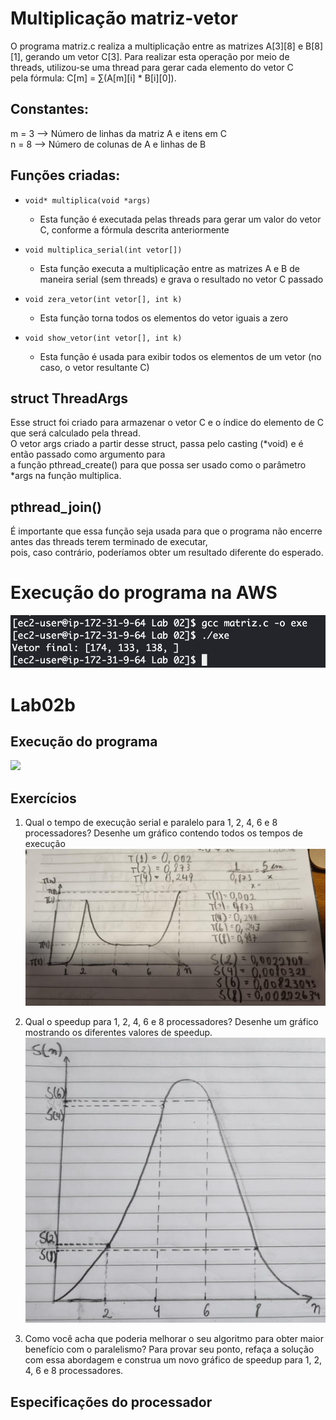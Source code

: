 # Multiplicação matriz-vetor
O programa matriz.c realiza a multiplicação entre as matrizes A[3][8] e B[8][1], gerando um vetor C[3].
Para realizar esta operação por meio de threads, utilizou-se uma thread para gerar cada elemento do vetor C  
pela fórmula: C[m] = ∑(A[m][i] * B[i][0]).

## Constantes:
m = 3 --> Número de linhas da matriz A e itens em C  
n = 8 --> Número de colunas de A e linhas de B

## Funções criadas:  
* `void* multiplica(void *args)`
  * Esta função é executada pelas threads para gerar um valor do vetor C, conforme a fórmula descrita anteriormente
    
* `void multiplica_serial(int vetor[])`
  * Esta função executa a multiplicação entre as matrizes A e B de maneira serial (sem threads) e grava o resultado no vetor C passado
  
* `void zera_vetor(int vetor[], int k)`
  * Esta função torna todos os elementos do vetor iguais a zero
  
* `void show_vetor(int vetor[], int k)`
  * Esta função é usada para exibir todos os elementos de um vetor (no caso, o vetor resultante C)

## struct ThreadArgs
Esse struct foi criado para armazenar o vetor C e o índice do elemento de C que será calculado pela thread.  
O vetor args criado a partir desse struct, passa pelo casting (*void) e é então passado como argumento para  
a função pthread_create() para que possa ser usado como o parâmetro *args na função multiplica.

## pthread_join()
É importante que essa função seja usada para que o programa não encerre antes das threads terem terminado de executar,  
pois, caso contrário, poderíamos obter um resultado diferente do esperado.

# Execução do programa na AWS
![](https://github.com/david-pessoa/ComputacaoParalela/blob/David/Lab%2002/FotoVetorC.png)

# Lab02b
## Execução do programa
![](https://github.com/david-pessoa/ComputacaoParalela/blob/David/Lab%2002/Captura%20de%20Tela%202024-03-18%20a%CC%80s%2020.30.36.png)  
## Exercícios
1. Qual o tempo de execução serial e paralelo para 1, 2, 4, 6 e 8 processadores? Desenhe um gráfico contendo todos os tempos de execução
 ![](https://github.com/david-pessoa/ComputacaoParalela/blob/David/Lab%2002/Gra%CC%81fico%20dos%20tempos.jpeg) <!--Foto gráfico dos tempos-->

2. Qual o speedup para 1, 2, 4, 6 e 8 processadores? Desenhe um gráfico mostrando os diferentes valores de speedup.
 ![](https://github.com/david-pessoa/ComputacaoParalela/blob/David/Lab%2002/Gra%CC%81fico%20dos%20speed%20ups.jpeg) <!--Foto gráfico speed up-->

3. Como você acha que poderia melhorar o seu algoritmo para obter maior benefício com o paralelismo? Para provar seu ponto, refaça a solução com essa abordagem e construa um novo gráfico de speedup para 1, 2, 4, 6 e 8 processadores.

## Especificações do processador
![]()


  

